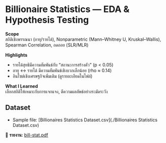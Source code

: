 # Billionaire Statistics — EDA & Hypothesis Testing

**Scope**  
สถิติเชิงพรรณนา (อายุ/รายได้), Nonparametric (Mann–Whitney U, Kruskal–Wallis), Spearman Correlation, ถดถอย (SLR/MLR)

**Highlights**  
- รายได้สุทธิมีความสัมพันธ์กับ “สถานะการสร้างตัว” (p < 0.05)  
- อายุ ↔ รายได้ มีความสัมพันธ์เชิงบวกเล็กน้อย (rho ≈ 0.14)  
- อินไซต์เชิงเศรษฐกิจเพิ่มเติม (ดูรายละเอียดในไฟล์)

**What I Learned**  
เลือกสถิติให้เหมาะกับการแจกแจง, ตีความผลลัพธ์อย่างระมัดระวัง
## Dataset

- Sample file: [Billionaires Statistics Dataset.csv](./Billionaires Statistics Dataset.csv) 


📄 **รายงาน:** [bill-stat.pdf](./bill-stat.pdf)
